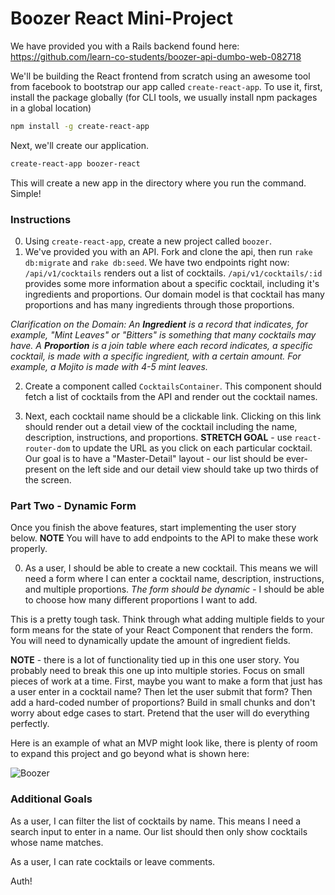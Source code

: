 # Boozer React Mini-Project

We have provided you with a Rails backend found here:
https://github.com/learn-co-students/boozer-api-dumbo-web-082718

We'll be building the React frontend from scratch using an awesome tool from facebook to bootstrap our app called `create-react-app`. To use it, first, install the package globally (for CLI tools, we usually install npm packages in a global location)

```bash
npm install -g create-react-app
```

Next, we'll create our application.

```bash
create-react-app boozer-react
```

This will create a new app in the directory where you run the command. Simple!

### Instructions

0. Using `create-react-app`, create a new project called `boozer`.
1. We've provided you with an API. Fork and clone the api, then run `rake db:migrate` and `rake db:seed`. We have two endpoints right now: `/api/v1/cocktails` renders out a list of cocktails. `/api/v1/cocktails/:id` provides some more information about a specific cocktail, including it's ingredients and proportions. Our domain model is that  cocktail has many proportions and has many ingredients through those proportions.

_Clarification on the Domain: An **Ingredient** is a record that indicates, for example, "Mint Leaves" or "Bitters" is something that many cocktails may have. A **Proportion** is a join table where each record indicates, a specific cocktail, is made with a specific ingredient, with a certain amount. For example, a Mojito is made with 4-5 mint leaves._

2. Create a component called `CocktailsContainer`. This component should fetch a list of cocktails from the API and render out the cocktail names.

3. Next, each cocktail name should be a clickable link. Clicking on this link should render out a detail view of the cocktail including the name, description, instructions, and proportions.
**STRETCH GOAL** - use `react-router-dom` to update the URL as you click on each particular cocktail. Our goal is to have a "Master-Detail" layout - our list should be ever-present on the left side and our detail view should take up two thirds of the screen.

### Part Two - Dynamic Form

Once you finish the above features, start implementing the user story below. **NOTE** You will have to add endpoints to the API to make these work properly.

0. As a user, I should be able to create a new cocktail. This means we will need a form where I can enter a cocktail name, description, instructions, and multiple proportions. *The form should be dynamic* - I should be able to choose how many different proportions I want to add.

This is a pretty tough task. Think through what adding multiple fields to your form means for the state of your React Component that renders the form. You will need to dynamically update the amount of ingredient fields.

**NOTE** - there is a lot of functionality tied up in this one user story. You probably need to break this one up into multiple stories. Focus on small pieces of work at a time. First, maybe you want to make a form that just has a user enter in a cocktail name? Then let the user submit that form? Then add a hard-coded number of proportions? Build in small chunks and don't worry about edge cases to start. Pretend that the user will do everything perfectly.

Here is an example of what an MVP might look like, there is plenty of room to expand this project and go beyond what is shown here:

![Boozer](Boozer.gif)


### Additional Goals

As a user, I can filter the list of cocktails by name. This means I need a search input to enter in a name. Our list should then only show cocktails whose name matches.

As a user, I can rate cocktails or leave comments.

Auth!
